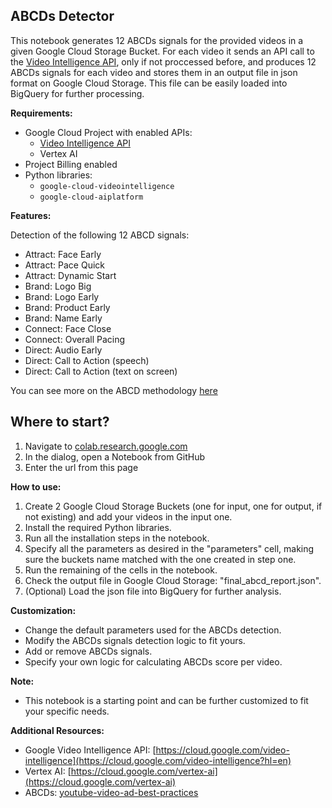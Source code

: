 ## ABCDs Detector

This notebook generates 12 ABCDs signals for the provided videos in a given Google Cloud Storage Bucket. For each video it sends an API call to the [Video Intelligence API](https://cloud.google.com/video-intelligence?hl=en), only if not proccessed before, and produces 12 ABCDs signals for each video and stores them in an output file in json format on Google Cloud Storage. This file can be easily loaded into BigQuery for further processing.

**Requirements:**

* Google Cloud Project with enabled APIs:
    * [Video Intelligence API](https://cloud.google.com/video-intelligence?hl=en)
    * Vertex AI
* Project Billing enabled
* Python libraries:
    * `google-cloud-videointelligence`
    * `google-cloud-aiplatform`

**Features:**

Detection of the following 12 ABCD signals:

* Attract: Face Early
* Attract: Pace Quick
* Attract: Dynamic Start
* Brand: Logo Big
* Brand: Logo Early
* Brand: Product Early
* Brand: Name Early
* Connect: Face Close
* Connect: Overall Pacing
* Direct: Audio Early
* Direct: Call to Action (speech)
* Direct: Call to Action (text on screen)

You can see more on the ABCD methodology [here](https://www.thinkwithgoogle.com/intl/en-emea/future-of-marketing/creativity/youtube-video-ad-best-practices/)

## Where to start?

1. Navigate to [colab.research.google.com](http://colab.research.google.com)
2. In the dialog, open a Notebook from GitHub
3. Enter the url from this page

**How to use:**

1. Create 2 Google Cloud Storage Buckets (one for input, one for output, if not existing) and add your videos in the input one.
3. Install the required Python libraries.
4. Run all the installation steps in the notebook.
5. Specify all the parameters as desired in the "parameters" cell, making sure the buckets name matched with the one created in step one.
6. Run the remaining of the cells in the notebook.
7. Check the output file in Google Cloud Storage: "final_abcd_report.json".
8. (Optional) Load the json file into BigQuery for further analysis.

**Customization:**

* Change the default parameters used for the ABCDs detection.
* Modify the ABCDs signals detection logic to fit yours.
* Add or remove ABCDs signals.
* Specify your own logic for calculating ABCDs score per video.

**Note:**

* This notebook is a starting point and can be further customized to fit your specific needs.

**Additional Resources:**

* Google Video Intelligence API: [https://cloud.google.com/video-intelligence](https://cloud.google.com/video-intelligence?hl=en)
* Vertex AI: [https://cloud.google.com/vertex-ai](https://cloud.google.com/vertex-ai)
* ABCDs: [youtube-video-ad-best-practices](https://www.thinkwithgoogle.com/intl/en-emea/future-of-marketing/creativity/youtube-video-ad-best-practices/)
